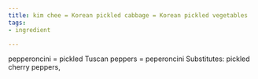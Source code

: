 ```yaml
---
title: kim chee = Korean pickled cabbage = Korean pickled vegetables
tags:
- ingredient

---
```

pepperoncini = pickled Tuscan peppers = peperoncini Substitutes: pickled cherry peppers,

